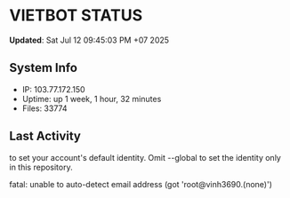 # VIETBOT STATUS
**Updated**: Sat Jul 12 09:45:03 PM +07 2025

## System Info
- IP: 103.77.172.150
- Uptime: up 1 week, 1 hour, 32 minutes
- Files: 33774

## Last Activity

to set your account's default identity.
Omit --global to set the identity only in this repository.

fatal: unable to auto-detect email address (got 'root@vinh3690.(none)')
